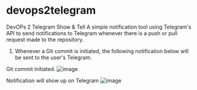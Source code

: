 # devops2telegram
DevOPs 2 Telegram Show &amp; Tell
A simple notification tool using Telegram's API to send notifications to Telegram whenever there is a push or pull request made to the repository. 

1. Whenever a Git commit is initiated, the following notification below will be sent to the user's Telegram.

Git commit initiated.
![image](https://user-images.githubusercontent.com/81891546/135880632-f65756eb-a2e8-4141-8974-5a8b536ef715.png)

Notification will show up on Telegram
![image](https://user-images.githubusercontent.com/81891546/135851883-c5e68f27-91f7-4862-8865-8607d9809f8f.png)

